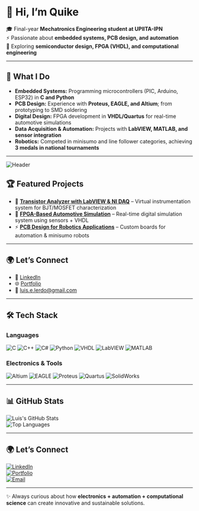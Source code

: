 # 👋 Hi, I’m Quike

🎓 Final-year **Mechatronics Engineering student at UPIITA-IPN**  
⚡ Passionate about **embedded systems, PCB design, and automation**  
🔬 Exploring **semiconductor design, FPGA (VHDL), and computational engineering**  

---

## 🚀 What I Do
- **Embedded Systems:** Programming microcontrollers (PIC, Arduino, ESP32) in **C and Python**  
- **PCB Design:** Experience with **Proteus, EAGLE, and Altium**; from prototyping to SMD soldering  
- **Digital Design:** FPGA development in **VHDL/Quartus** for real-time automotive simulations  
- **Data Acquisition & Automation:** Projects with **LabVIEW, MATLAB, and sensor integration**  
- **Robotics:** Competed in minisumo and line follower categories, achieving **3 medals in national tournaments**  

---
<!-- Banner (you can design one in Canva or Figma with your name + tagline) -->
![Header](https://i.ibb.co/1nkKkkQ/github-banner.png)
## 🏆 Featured Projects
- 🔌 [**Transistor Analyzer with LabVIEW & NI DAQ**](https://quikelrd.github.io/projects) – Virtual instrumentation system for BJT/MOSFET characterization  
- 🚗 [**FPGA-Based Automotive Simulation**](https://quikelrd.github.io/projects) – Real-time digital simulation system using sensors + VHDL  
- ⚡ [**PCB Design for Robotics Applications**](https://quikelrd.github.io/projects) – Custom boards for automation & minisumo robots  

---

## 🌍 Let’s Connect
- 🔗 [LinkedIn](https://www.linkedin.com/in/enrique-lerdo)  
- 🌐 [Portfolio](https://quikelrd.github.io/projects)  
- 📧 luis.e.lerdo@gmail.com  

---

## 🛠️ Tech Stack

### Languages  
![C](https://img.shields.io/badge/C-00599C?style=for-the-badge&logo=c&logoColor=white)
![C++](https://img.shields.io/badge/C++-00599C?style=for-the-badge&logo=cplusplus&logoColor=white)
![C#](https://img.shields.io/badge/C%23-239120?style=for-the-badge&logo=csharp&logoColor=white)
![Python](https://img.shields.io/badge/Python-3776AB?style=for-the-badge&logo=python&logoColor=yellow)
![VHDL](https://img.shields.io/badge/VHDL-512BD4?style=for-the-badge&logo=verilog&logoColor=white)
![LabVIEW](https://img.shields.io/badge/LabVIEW-FFDB00?style=for-the-badge&logo=ni&logoColor=black)
![MATLAB](https://img.shields.io/badge/MATLAB-FF8800?style=for-the-badge&logo=mathworks&logoColor=white)

### Electronics & Tools  
![Altium](https://img.shields.io/badge/Altium-000000?style=for-the-badge&logo=altiumdesigner&logoColor=gold)
![EAGLE](https://img.shields.io/badge/EAGLE-E6322D?style=for-the-badge&logo=autodesk&logoColor=white)
![Proteus](https://img.shields.io/badge/Proteus-1D3557?style=for-the-badge&logo=proteus&logoColor=blue)
![Quartus](https://img.shields.io/badge/Quartus-0071C5?style=for-the-badge&logo=intel&logoColor=white)
![SolidWorks](https://img.shields.io/badge/SolidWorks-FF0000?style=for-the-badge&logo=dassaultsystemes&logoColor=white)

---

## 📊 GitHub Stats  

![Luis's GitHub Stats](https://github-readme-stats.vercel.app/api?username=quikelrd&show_icons=true&theme=tokyonight)  
![Top Languages](https://github-readme-stats.vercel.app/api/top-langs/?username=quikelrd&layout=compact&theme=tokyonight)  

---

## 🌍 Let’s Connect  
[![LinkedIn](https://img.shields.io/badge/LinkedIn-blue?style=for-the-badge&logo=linkedin)](https://www.linkedin.com/in/enrique-lerdo)  
[![Portfolio](https://img.shields.io/badge/Portfolio-000000?style=for-the-badge&logo=About.me&logoColor=white)](https://quikelrd.github.io/projects)  
[![Email](https://img.shields.io/badge/Email-D14836?style=for-the-badge&logo=gmail&logoColor=white)](mailto:luis.e.lerdo@gmail.com)  

---

✨ Always curious about how **electronics + automation + computational science** can create innovative and sustainable solutions.
